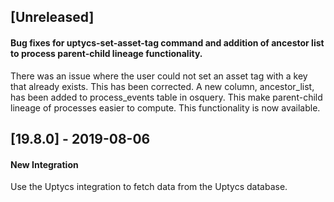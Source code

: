 ## [Unreleased]
#### Bug fixes for uptycs-set-asset-tag command and addition of ancestor list to process parent-child lineage functionality. 
There was an issue where the user could not set an asset tag with a key that already exists.  This has been corrected.  A new column, ancestor_list, has been added to process_events table in osquery.  This make parent-child lineage of processes easier to compute.  This functionality is now available.

## [19.8.0] - 2019-08-06
#### New Integration
Use the Uptycs integration to fetch data from the Uptycs database.
